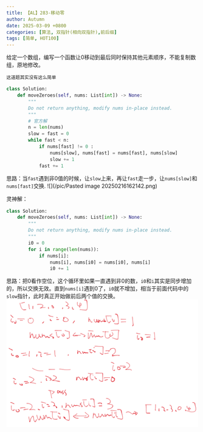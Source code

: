 ```yaml
---
title: 【AL】283-移动零
author: Autumn
date: 2025-03-09 +0800
categories: [算法, 双指针(相向双指针),前后缀]
tags: [简单, HOT100]
---
```



给定一个数组，编写一个函数让0移动到最后同时保持其他元素顺序，不能复制数组，原地修改。

	这道题其实没有这么简单

```Python 
class Solution:
    def moveZeroes(self, nums: List[int]) -> None:
        """
        Do not return anything, modify nums in-place instead.
        """
        # 官方解
        n = len(nums)
        slow = fast = 0
        while fast < n:
            if nums[fast] != 0 :
                nums[slow], nums[fast] = nums[fast], nums[slow]
                slow += 1
            fast += 1
```

思路：当`fast`遇到非0值的时候，让`slow`上来，再让`fast`走一步，让`nums[slow]`和`nums[fast]`交换.
![](/pic/Pasted image 20250216162142.png)

灵神解：
```Python 
class Solution:
    def moveZeroes(self, nums: List[int]) -> None:
        """
        Do not return anything, modify nums in-place instead.
        """
        i0 = 0
        for i in range(len(nums)):
            if nums[i]:
                nums[i], nums[i0] = nums[i0], nums[i]
                i0 += 1
```

思路：把0看作空位，这个循环里如果一直遇到非0的数，`i0`和`i`其实是同步增加的，所以交换无效。直到`nums[i]`遇到0了，`i0`就不增加，相当于前面代码中的`slow`指针，此时真正开始做前后两个值的交换。
![](/pic/Pasted-image-20250216163121.png)